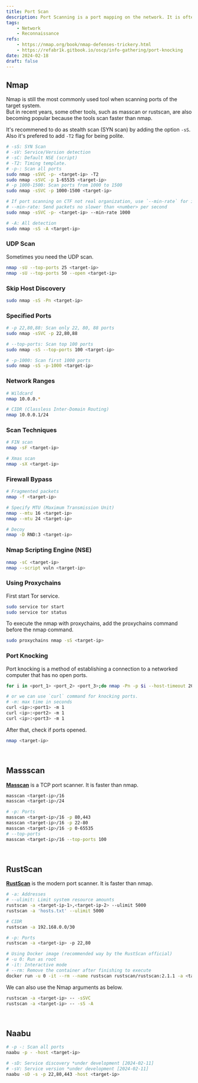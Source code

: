 ```yaml
---
title: Port Scan
description: Port Scanning is a port mapping on the network. It is often executing when reconnaissance.
tags:
    - Network
    - Reconnaissance
refs:
    - https://nmap.org/book/nmap-defenses-trickery.html
    - https://refabr1k.gitbook.io/oscp/info-gathering/port-knocking
date: 2024-02-18
draft: false
---
```


## Nmap

Nmap is still the most commonly used tool when scanning ports of the target system.  
But in recent years, some other tools, such as masscan or rustscan, are also becoming popular because the tools scan faster than nmap.

It's recommened to do as stealth scan (SYN scan) by adding the option `-sS`.  
Also it's prefered to add `-T2` flag for being polite.

```sh
# -sS: SYN Scan
# -sV: Service/Version detection
# -sC: Default NSE (script)
# -T2: Timing template.
# -p-: Scan all ports
sudo nmap -sSVC -p- <target-ip> -T2
sudo nmap -sSVC -p 1-65535 <target-ip>
# -p 1000-1500: Scan ports from 1000 to 1500
sudo nmap -sSVC -p 1000-1500 <target-ip>

# If port scanning on CTF not real organization, use `--min-rate` for increase scan speed.
# --min-rate: Send packets no slower than <number> per second
sudo nmap -sSVC -p- <target-ip> --min-rate 1000

# -A: All detection
sudo nmap -sS -A <target-ip>
```

### UDP Scan

Sometimes you need the UDP scan.

```sh
nmap -sU --top-ports 25 <target-ip>
nmap -sU --top-ports 50 --open <target-ip>
```

### Skip Host Discovery

```sh
sudo nmap -sS -Pn <target-ip>
```

### Specified Ports

```sh
# -p 22,80,88: Scan only 22, 80, 88 ports
sudo nmap -sSVC -p 22,80,88

# --top-ports: Scan top 100 ports
sudo nmap -sS --top-ports 100 <target-ip>

# -p-1000: Scan first 1000 ports
sudo nmap -sS -p-1000 <target-ip>
```

### Network Ranges

```bash
# Wildcard
nmap 10.0.0.*

# CIDR (Classless Inter-Domain Routing)
nmap 10.0.0.1/24
```

### Scan Techniques

```sh
# FIN scan
nmap -sF <target-ip>

# Xmas scan
nmap -sX <target-ip>
```

### Firewall Bypass

```sh
# Fragmented packets
nmap -f <target-ip>

# Specify MTU (Maximum Transmission Unit)
nmap --mtu 16 <target-ip>
nmap --mtu 24 <target-ip>

# Decoy
nmap -D RND:3 <target-ip>
```

### Nmap Scripting Engine (NSE)

```sh
nmap -sC <target-ip>
nmap --script vuln <target-ip>
```

### Using Proxychains

First start Tor service.

```sh
sudo service tor start
sudo service tor status
```

To execute the nmap with proxychains, add the proxychains command before the nmap command.

```sh
sudo proxychains nmap -sS <target-ip>
```

### Port Knocking

Port knocking is a method of establishing a connection to a networked computer that has no open ports.

```sh
for i in <port_1> <port_2> <port_3>;do nmap -Pn -p $i --host-timeout 201 --max-retries 0 <target-ip>;done

# or we can use `curl` command for knocking ports.
# -m: max time in seconds
curl <ip>:<port1> -m 1
curl <ip>:<port2> -m 1
curl <ip>:<port3> -m 1
```

After that, check if ports opened.

```sh
nmap <target-ip>
```

<br />

## Massscan

**[Masscan](https://github.com/robertdavidgraham/masscan)** is a TCP port scanner. It is faster than nmap.

```sh
masscan <target-ip>/16
masscan <target-ip>/24

# -p: Ports
masscan <target-ip>/16 -p 80,443
masscan <target-ip>/16 -p 22-80
masscan <target-ip>/16 -p 0-65535
# --top-ports
masscan <target-ip>/16 --top-ports 100
```

<br />

## RustScan

**[RustScan](https://github.com/RustScan/RustScan)** is the modern port scanner. It is faster than nmap.

```sh
# -a: Addresses
# --ulimit: Limit system resource amounts
rustscan -a <target-ip-1>,<target-ip-2> --ulimit 5000
rustscan -a 'hosts.txt' --ulimit 5000

# CIDR
rustscan -a 192.168.0.0/30

# -p: Ports
rustscan -a <target-ip> -p 22,80

# Using Docker image (recommended way by the RustScan official)
# -u 0: Run as root
# -it: Interactive mode
# --rm: Remove the container after finishing to execute
docker run -u 0 -it --rm --name rustscan rustscan/rustscan:2.1.1 -a <target-ip> -- -sSVC
```

We can also use the Nmap arguments as below.

```sh
rustscan -a <target-ip> -- -sSVC
rustscan -a <target-ip> -- -sS -A
```

<br />

## Naabu

```bash
# -p -: Scan all ports
naabu -p - -host <target-ip>

# -sD: Service discovery *under development [2024-02-11]
# -sV: Service version *under development [2024-02-11]
naabu -sD -s -p 22,80,443 -host <target-ip>
```

